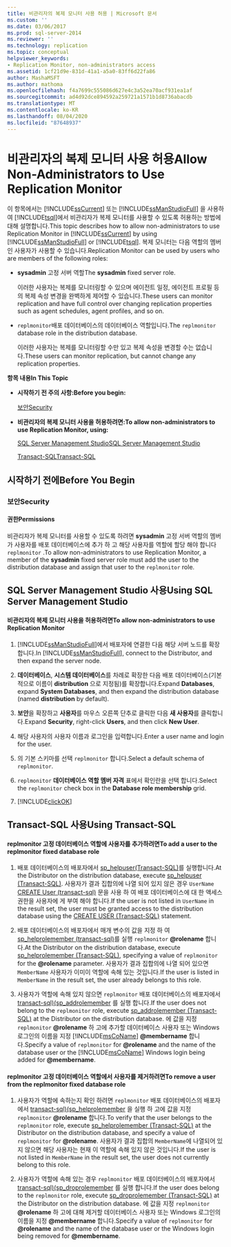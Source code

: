 ```yaml
---
title: 비관리자의 복제 모니터 사용 허용 | Microsoft 문서
ms.custom: ''
ms.date: 03/06/2017
ms.prod: sql-server-2014
ms.reviewer: ''
ms.technology: replication
ms.topic: conceptual
helpviewer_keywords:
- Replication Monitor, non-administrators access
ms.assetid: 1cf21d9e-831d-41a1-a5a0-83ff6d22fa86
author: MashaMSFT
ms.author: mathoma
ms.openlocfilehash: f4a7699c555086d627e4c3a52ea70acf931ea1af
ms.sourcegitcommit: ad4d92dce894592a259721a1571b1d8736abacdb
ms.translationtype: MT
ms.contentlocale: ko-KR
ms.lasthandoff: 08/04/2020
ms.locfileid: "87648937"
---
```

# <a name="allow-non-administrators-to-use-replication-monitor"></a><span data-ttu-id="5650a-102">비관리자의 복제 모니터 사용 허용</span><span class="sxs-lookup"><span data-stu-id="5650a-102">Allow Non-Administrators to Use Replication Monitor</span></span>
  <span data-ttu-id="5650a-103">이 항목에서는 [!INCLUDE[ssCurrent](../../../includes/sscurrent-md.md)] 또는 [!INCLUDE[ssManStudioFull](../../../includes/ssmanstudiofull-md.md)] 을 사용하여 [!INCLUDE[tsql](../../../includes/tsql-md.md)]에서 비관리자가 복제 모니터를 사용할 수 있도록 허용하는 방법에 대해 설명합니다.</span><span class="sxs-lookup"><span data-stu-id="5650a-103">This topic describes how to allow non-administrators to use Replication Monitor in [!INCLUDE[ssCurrent](../../../includes/sscurrent-md.md)] by using [!INCLUDE[ssManStudioFull](../../../includes/ssmanstudiofull-md.md)] or [!INCLUDE[tsql](../../../includes/tsql-md.md)].</span></span> <span data-ttu-id="5650a-104">복제 모니터는 다음 역할의 멤버인 사용자가 사용할 수 있습니다.</span><span class="sxs-lookup"><span data-stu-id="5650a-104">Replication Monitor can be used by users who are members of the following roles:</span></span>  
  
-   <span data-ttu-id="5650a-105">**sysadmin** 고정 서버 역할</span><span class="sxs-lookup"><span data-stu-id="5650a-105">The **sysadmin** fixed server role.</span></span>  
  
     <span data-ttu-id="5650a-106">이러한 사용자는 복제를 모니터링할 수 있으며 에이전트 일정, 에이전트 프로필 등의 복제 속성 변경을 완벽하게 제어할 수 있습니다.</span><span class="sxs-lookup"><span data-stu-id="5650a-106">These users can monitor replication and have full control over changing replication properties such as agent schedules, agent profiles, and so on.</span></span>  
  
-   <span data-ttu-id="5650a-107">`replmonitor`배포 데이터베이스의 데이터베이스 역할입니다.</span><span class="sxs-lookup"><span data-stu-id="5650a-107">The `replmonitor` database role in the distribution database.</span></span>  
  
     <span data-ttu-id="5650a-108">이러한 사용자는 복제를 모니터링할 수만 있고 복제 속성을 변경할 수는 없습니다.</span><span class="sxs-lookup"><span data-stu-id="5650a-108">These users can monitor replication, but cannot change any replication properties.</span></span>  
  
 <span data-ttu-id="5650a-109">**항목 내용**</span><span class="sxs-lookup"><span data-stu-id="5650a-109">**In This Topic**</span></span>  
  
-   <span data-ttu-id="5650a-110">**시작하기 전 주의 사항:**</span><span class="sxs-lookup"><span data-stu-id="5650a-110">**Before you begin:**</span></span>  
  
     [<span data-ttu-id="5650a-111">보안</span><span class="sxs-lookup"><span data-stu-id="5650a-111">Security</span></span>](#Security)  
  
-   <span data-ttu-id="5650a-112">**비관리자의 복제 모니터 사용을 허용하려면:**</span><span class="sxs-lookup"><span data-stu-id="5650a-112">**To allow non-administrators to use Replication Monitor, using:**</span></span>  
  
     [<span data-ttu-id="5650a-113">SQL Server Management Studio</span><span class="sxs-lookup"><span data-stu-id="5650a-113">SQL Server Management Studio</span></span>](#SSMSProcedure)  
  
     [<span data-ttu-id="5650a-114">Transact-SQL</span><span class="sxs-lookup"><span data-stu-id="5650a-114">Transact-SQL</span></span>](#TsqlProcedure)  
  
##  <a name="before-you-begin"></a><a name="BeforeYouBegin"></a> <span data-ttu-id="5650a-115">시작하기 전에</span><span class="sxs-lookup"><span data-stu-id="5650a-115">Before You Begin</span></span>  
  
###  <a name="security"></a><a name="Security"></a> <span data-ttu-id="5650a-116">보안</span><span class="sxs-lookup"><span data-stu-id="5650a-116">Security</span></span>  
  
####  <a name="permissions"></a><a name="Permissions"></a> <span data-ttu-id="5650a-117">권한</span><span class="sxs-lookup"><span data-stu-id="5650a-117">Permissions</span></span>  
 <span data-ttu-id="5650a-118">비관리자가 복제 모니터를 사용할 수 있도록 하려면 **sysadmin** 고정 서버 역할의 멤버가 사용자를 배포 데이터베이스에 추가 하 고 해당 사용자를 역할에 할당 해야 합니다 `replmonitor` .</span><span class="sxs-lookup"><span data-stu-id="5650a-118">To allow non-administrators to use Replication Monitor, a member of the **sysadmin** fixed server role must add the user to the distribution database and assign that user to the `replmonitor` role.</span></span>  
  
##  <a name="using-sql-server-management-studio"></a><a name="SSMSProcedure"></a> <span data-ttu-id="5650a-119">SQL Server Management Studio 사용</span><span class="sxs-lookup"><span data-stu-id="5650a-119">Using SQL Server Management Studio</span></span>  
  
#### <a name="to-allow-non-administrators-to-use-replication-monitor"></a><span data-ttu-id="5650a-120">비관리자의 복제 모니터 사용을 허용하려면</span><span class="sxs-lookup"><span data-stu-id="5650a-120">To allow non-administrators to use Replication Monitor</span></span>  
  
1.  <span data-ttu-id="5650a-121">[!INCLUDE[ssManStudioFull](../../../includes/ssmanstudiofull-md.md)]에서 배포자에 연결한 다음 해당 서버 노드를 확장합니다.</span><span class="sxs-lookup"><span data-stu-id="5650a-121">In [!INCLUDE[ssManStudioFull](../../../includes/ssmanstudiofull-md.md)], connect to the Distributor, and then expand the server node.</span></span>  
  
2.  <span data-ttu-id="5650a-122">**데이터베이스**, **시스템 데이터베이스**를 차례로 확장한 다음 배포 데이터베이스(기본적으로 이름이 **distribution** 으로 지정됨)를 확장합니다.</span><span class="sxs-lookup"><span data-stu-id="5650a-122">Expand **Databases**, expand **System Databases**, and then expand the distribution database (named **distribution** by default).</span></span>  
  
3.  <span data-ttu-id="5650a-123">**보안**을 확장하고 **사용자**를 마우스 오른쪽 단추로 클릭한 다음 **새 사용자**를 클릭합니다.</span><span class="sxs-lookup"><span data-stu-id="5650a-123">Expand **Security**, right-click **Users**, and then click **New User**.</span></span>  
  
4.  <span data-ttu-id="5650a-124">해당 사용자의 사용자 이름과 로그인을 입력합니다.</span><span class="sxs-lookup"><span data-stu-id="5650a-124">Enter a user name and login for the user.</span></span>  
  
5.  <span data-ttu-id="5650a-125">의 기본 스키마를 선택 `replmonitor` 합니다.</span><span class="sxs-lookup"><span data-stu-id="5650a-125">Select a default schema of `replmonitor`.</span></span>  
  
6.  <span data-ttu-id="5650a-126">`replmonitor` **데이터베이스 역할 멤버 자격** 표에서 확인란을 선택 합니다.</span><span class="sxs-lookup"><span data-stu-id="5650a-126">Select the `replmonitor` check box in the **Database role membership** grid.</span></span>  
  
7.  [!INCLUDE[clickOK](../../../includes/clickok-md.md)]  
  
##  <a name="using-transact-sql"></a><a name="TsqlProcedure"></a> <span data-ttu-id="5650a-127">Transact-SQL 사용</span><span class="sxs-lookup"><span data-stu-id="5650a-127">Using Transact-SQL</span></span>  
  
#### <a name="to-add-a-user-to-the-replmonitor-fixed-database-role"></a><span data-ttu-id="5650a-128">replmonitor 고정 데이터베이스 역할에 사용자를 추가하려면</span><span class="sxs-lookup"><span data-stu-id="5650a-128">To add a user to the replmonitor fixed database role</span></span>  
  
1.  <span data-ttu-id="5650a-129">배포 데이터베이스의 배포자에서 [sp_helpuser&#40;Transact-SQL&#41;](/sql/relational-databases/system-stored-procedures/sp-helpuser-transact-sql)를 실행합니다.</span><span class="sxs-lookup"><span data-stu-id="5650a-129">At the Distributor on the distribution database, execute [sp_helpuser &#40;Transact-SQL&#41;](/sql/relational-databases/system-stored-procedures/sp-helpuser-transact-sql).</span></span> <span data-ttu-id="5650a-130">사용자가 결과 집합의에 나열 되어 있지 않은 경우 `UserName` [CREATE User &#40;transact-sql&#41;](/sql/t-sql/statements/create-user-transact-sql) 문을 사용 하 여 배포 데이터베이스에 대 한 액세스 권한을 사용자에 게 부여 해야 합니다.</span><span class="sxs-lookup"><span data-stu-id="5650a-130">If the user is not listed in `UserName` in the result set, the user must be granted access to the distribution database using the [CREATE USER &#40;Transact-SQL&#41;](/sql/t-sql/statements/create-user-transact-sql) statement.</span></span>  
  
2.  <span data-ttu-id="5650a-131">배포 데이터베이스의 배포자에서 매개 변수의 값을 지정 하 여 [sp_helprolemember &#40;transact-sql&#41;](/sql/relational-databases/system-stored-procedures/sp-helprolemember-transact-sql)를 실행 `replmonitor` **@rolename** 합니다.</span><span class="sxs-lookup"><span data-stu-id="5650a-131">At the Distributor on the distribution database, execute [sp_helprolemember &#40;Transact-SQL&#41;](/sql/relational-databases/system-stored-procedures/sp-helprolemember-transact-sql), specifying a value of `replmonitor` for the **@rolename** parameter.</span></span> <span data-ttu-id="5650a-132">사용자가 결과 집합의에 나열 되어 있으면 `MemberName` 사용자가 이미이 역할에 속해 있는 것입니다.</span><span class="sxs-lookup"><span data-stu-id="5650a-132">If the user is listed in `MemberName` in the result set, the user already belongs to this role.</span></span>  
  
3.  <span data-ttu-id="5650a-133">사용자가 역할에 속해 있지 않으면 `replmonitor` 배포 데이터베이스의 배포자에서 [transact-sql&#41;&#40;sp_addrolemember](/sql/relational-databases/system-stored-procedures/sp-addrolemember-transact-sql) 를 실행 합니다.</span><span class="sxs-lookup"><span data-stu-id="5650a-133">If the user does not belong to the `replmonitor` role, execute [sp_addrolemember &#40;Transact-SQL&#41;](/sql/relational-databases/system-stored-procedures/sp-addrolemember-transact-sql) at the Distributor on the distribution database.</span></span> <span data-ttu-id="5650a-134">에 값을 지정 `replmonitor` **@rolename** 하 고에 추가할 데이터베이스 사용자 또는 Windows 로그인의 이름을 지정 [!INCLUDE[msCoName](../../../includes/msconame-md.md)] **@membername** 합니다.</span><span class="sxs-lookup"><span data-stu-id="5650a-134">Specify a value of `replmonitor` for **@rolename** and the name of the database user or the [!INCLUDE[msCoName](../../../includes/msconame-md.md)] Windows login being added for **@membername**.</span></span>  
  
#### <a name="to-remove-a-user-from-the-replmonitor-fixed-database-role"></a><span data-ttu-id="5650a-135">replmonitor 고정 데이터베이스 역할에서 사용자를 제거하려면</span><span class="sxs-lookup"><span data-stu-id="5650a-135">To remove a user from the replmonitor fixed database role</span></span>  
  
1.  <span data-ttu-id="5650a-136">사용자가 역할에 속하는지 확인 하려면 `replmonitor` 배포 데이터베이스의 배포자에서 [transact-sql&#41;&#40;sp_helprolemember](/sql/relational-databases/system-stored-procedures/sp-helprolemember-transact-sql) 을 실행 하 고에 값을 지정 `replmonitor` **@rolename** 합니다.</span><span class="sxs-lookup"><span data-stu-id="5650a-136">To verify that the user belongs to the `replmonitor` role, execute [sp_helprolemember &#40;Transact-SQL&#41;](/sql/relational-databases/system-stored-procedures/sp-helprolemember-transact-sql) at the Distributor on the distribution database, and specify a value of `replmonitor` for **@rolename**.</span></span> <span data-ttu-id="5650a-137">사용자가 결과 집합의 `MemberName`에 나열되어 있지 않으면 해당 사용자는 현재 이 역할에 속해 있지 않은 것입니다.</span><span class="sxs-lookup"><span data-stu-id="5650a-137">If the user is not listed in `MemberName` in the result set, the user does not currently belong to this role.</span></span>  
  
2.  <span data-ttu-id="5650a-138">사용자가 역할에 속해 있는 경우 `replmonitor` 배포 데이터베이스의 배포자에서 [transact-sql&#41;&#40;sp_droprolemember](/sql/relational-databases/system-stored-procedures/sp-droprolemember-transact-sql) 를 실행 합니다.</span><span class="sxs-lookup"><span data-stu-id="5650a-138">If the user does belong to the `replmonitor` role, execute [sp_droprolemember &#40;Transact-SQL&#41;](/sql/relational-databases/system-stored-procedures/sp-droprolemember-transact-sql) at the Distributor on the distribution database.</span></span> <span data-ttu-id="5650a-139">에 값을 지정 `replmonitor` **@rolename** 하 고에 대해 제거할 데이터베이스 사용자 또는 Windows 로그인의 이름을 지정 **@membername** 합니다.</span><span class="sxs-lookup"><span data-stu-id="5650a-139">Specify a value of `replmonitor` for **@rolename** and the name of the database user or the Windows login being removed for **@membername**.</span></span>  
  
  
